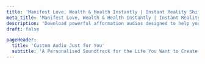 ```yaml
---
title: 'Manifest Love, Wealth & Health Instantly | Instant Reality Shift - Custom Audio for You'
meta_title: 'Manifest Love, Wealth & Health Instantly | Instant Reality Shift - Custom Audio for You'
description: 'Download powerful afformation audios designed to help you instantly manifest love, attract abundance, improve your health, and align with your best life. Shift your reality fast with binaural beats and subconscious reprogramming.'
draft: false

pageHeader:
  title: 'Custom Audio Just for You'
  subtitle: 'A Personalised Soundtrack for the Life You Want to Create'
---
```

